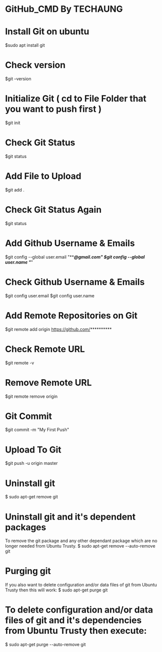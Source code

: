# GitHub_CMD By TECHAUNG

# Install Git on ubuntu 
$sudo apt install git 

# Check version 
$git –version 

# Initialize Git ( cd to File Folder that you want to push first )
$git init  

# Check Git Status 
$git status

# Add File to Upload
$git add .

# Check Git Status Again
$git status

# Add Github Username & Emails
$git config --global user.email "*********@gmail.com"
$git config --global user.name "*******"

# Check Github Username & Emails
$git config user.email
$git config user.name

# Add Remote Repositories on Git 
$git remote add origin https://github.com/**********

# Check Remote URL
$git remote -v

# Remove Remote URL 
$git remote remove origin

# Git Commit 
$git commit -m "My First Push"

# Upload To Git
$git push -u origin master

# Uninstall git
$ sudo apt-get remove git

# Uninstall git and it's dependent packages
To remove the git package and any other dependant package which are no longer needed from Ubuntu Trusty.
$ sudo apt-get remove --auto-remove git

# Purging git
If you also want to delete configuration and/or data files of git from Ubuntu Trusty then this will work:
$ sudo apt-get purge git

# To delete configuration and/or data files of git and it's dependencies from Ubuntu Trusty then execute:
$ sudo apt-get purge --auto-remove git

